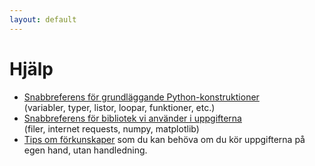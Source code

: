 ```yaml
---
layout: default
---
```

# Hjälp

*  [Snabbreferens för grundläggande Python-konstruktioner](snabbreferens-python.md)<br>
    (variabler, typer, listor, loopar, funktioner, etc.)
*  [Snabbreferens för bibliotek vi använder i uppgifterna](snabbreferens.md)<br>
   (filer, internet requests, numpy, matplotlib)
*  [Tips om förkunskaper](prerequisites.md) som du kan behöva om du kör uppgifterna på egen hand, utan handledning.
